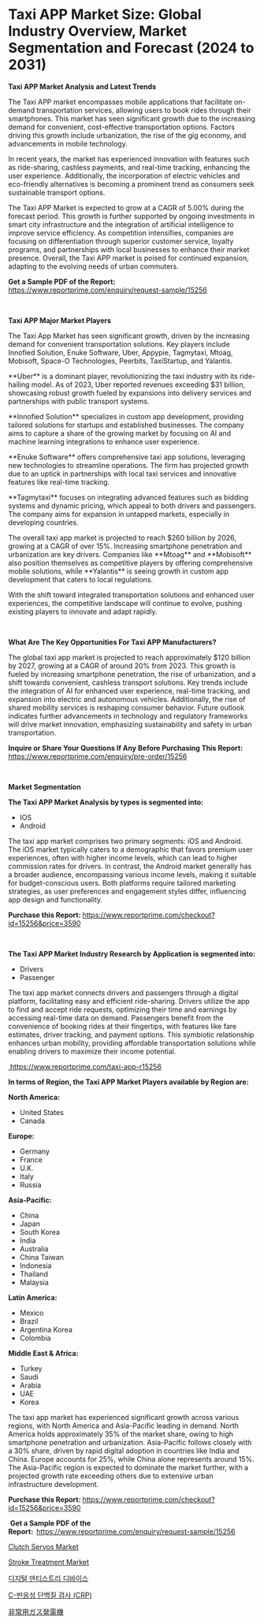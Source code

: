 <p><h1>Taxi APP Market Size: Global Industry Overview, Market Segmentation and Forecast (2024 to 2031)</h1></p><p><strong>Taxi APP Market Analysis and Latest Trends</strong></p>
<p><p>The Taxi APP market encompasses mobile applications that facilitate on-demand transportation services, allowing users to book rides through their smartphones. This market has seen significant growth due to the increasing demand for convenient, cost-effective transportation options. Factors driving this growth include urbanization, the rise of the gig economy, and advancements in mobile technology.</p><p>In recent years, the market has experienced innovation with features such as ride-sharing, cashless payments, and real-time tracking, enhancing the user experience. Additionally, the incorporation of electric vehicles and eco-friendly alternatives is becoming a prominent trend as consumers seek sustainable transport options.</p><p>The Taxi APP Market is expected to grow at a CAGR of 5.00% during the forecast period. This growth is further supported by ongoing investments in smart city infrastructure and the integration of artificial intelligence to improve service efficiency. As competition intensifies, companies are focusing on differentiation through superior customer service, loyalty programs, and partnerships with local businesses to enhance their market presence. Overall, the Taxi APP market is poised for continued expansion, adapting to the evolving needs of urban commuters.</p></p>
<p><strong>Get a Sample PDF of the Report:&nbsp;</strong> <a href="https://www.reportprime.com/enquiry/request-sample/15256">https://www.reportprime.com/enquiry/request-sample/15256</a></p>
<p>&nbsp;</p>
<p><strong>Taxi APP Major Market Players</strong></p>
<p><p>The Taxi App Market has seen significant growth, driven by the increasing demand for convenient transportation solutions. Key players include Innofied Solution, Enuke Software, Uber, Appypie, Tagmytaxi, Mtoag, Mobisoft, Space-O Technologies, Peerbits, TaxiStartup, and Yalantis.</p><p>**Uber** is a dominant player, revolutionizing the taxi industry with its ride-hailing model. As of 2023, Uber reported revenues exceeding $31 billion, showcasing robust growth fueled by expansions into delivery services and partnerships with public transport systems.</p><p>**Innofied Solution** specializes in custom app development, providing tailored solutions for startups and established businesses. The company aims to capture a share of the growing market by focusing on AI and machine learning integrations to enhance user experience.</p><p>**Enuke Software** offers comprehensive taxi app solutions, leveraging new technologies to streamline operations. The firm has projected growth due to an uptick in partnerships with local taxi services and innovative features like real-time tracking.</p><p>**Tagmytaxi** focuses on integrating advanced features such as bidding systems and dynamic pricing, which appeal to both drivers and passengers. The company aims for expansion in untapped markets, especially in developing countries.</p><p>The overall taxi app market is projected to reach $260 billion by 2026, growing at a CAGR of over 15%. Increasing smartphone penetration and urbanization are key drivers. Companies like **Mtoag** and **Mobisoft** also position themselves as competitive players by offering comprehensive mobile solutions, while **Yalantis** is seeing growth in custom app development that caters to local regulations.</p><p>With the shift toward integrated transportation solutions and enhanced user experiences, the competitive landscape will continue to evolve, pushing existing players to innovate and adapt rapidly.</p></p>
<p>&nbsp;</p>
<p><strong>What Are The Key Opportunities For Taxi APP Manufacturers?</strong></p>
<p><p>The global taxi app market is projected to reach approximately $120 billion by 2027, growing at a CAGR of around 20% from 2023. This growth is fueled by increasing smartphone penetration, the rise of urbanization, and a shift towards convenient, cashless transport solutions. Key trends include the integration of AI for enhanced user experience, real-time tracking, and expansion into electric and autonomous vehicles. Additionally, the rise of shared mobility services is reshaping consumer behavior. Future outlook indicates further advancements in technology and regulatory frameworks will drive market innovation, emphasizing sustainability and safety in urban transportation.</p></p>
<p><strong>Inquire or Share Your Questions If Any Before Purchasing This Report:</strong> <a href="https://www.reportprime.com/enquiry/pre-order/15256">https://www.reportprime.com/enquiry/pre-order/15256</a></p>
<p>&nbsp;</p>
<p><strong>Market Segmentation</strong></p>
<p><strong>The Taxi APP Market Analysis by types is segmented into:</strong></p>
<p><ul><li>IOS</li><li>Android</li></ul></p>
<p><p>The taxi app market comprises two primary segments: iOS and Android. The iOS market typically caters to a demographic that favors premium user experiences, often with higher income levels, which can lead to higher commission rates for drivers. In contrast, the Android market generally has a broader audience, encompassing various income levels, making it suitable for budget-conscious users. Both platforms require tailored marketing strategies, as user preferences and engagement styles differ, influencing app design and functionality.</p></p>
<p><strong>Purchase this Report:&nbsp;</strong><a href="https://www.reportprime.com/checkout?id=15256&price=3590">https://www.reportprime.com/checkout?id=15256&price=3590</a></p>
<p>&nbsp;</p>
<p><strong>The Taxi APP Market Industry Research by Application is segmented into:</strong></p>
<p><ul><li>Drivers</li><li>Passenger</li></ul></p>
<p><p>The taxi app market connects drivers and passengers through a digital platform, facilitating easy and efficient ride-sharing. Drivers utilize the app to find and accept ride requests, optimizing their time and earnings by accessing real-time data on demand. Passengers benefit from the convenience of booking rides at their fingertips, with features like fare estimates, driver tracking, and payment options. This symbiotic relationship enhances urban mobility, providing affordable transportation solutions while enabling drivers to maximize their income potential.</p></p>
<p><a href="https://www.reportprime.com/taxi-app-r15256">&nbsp;https://www.reportprime.com/taxi-app-r15256</a></p>
<p><strong>In terms of Region, the Taxi APP Market Players available by Region are:</strong></p>
<p>
    <p> <strong> North America: </strong>
        <ul>
            <li>United States</li>
            <li>Canada</li>
        </ul>
        </p> 
    <p> <strong> Europe: </strong>
        <ul>
            <li>Germany</li>
            <li>France</li>
            <li>U.K.</li>
            <li>Italy</li>
            <li>Russia</li>
        </ul>
        </p> 
    <p> <strong> Asia-Pacific: </strong>
        <ul>
            <li>China</li>
            <li>Japan</li>
            <li>South Korea</li>
            <li>India</li>
            <li>Australia</li>
            <li>China Taiwan</li>
            <li>Indonesia</li>
            <li>Thailand</li>
            <li>Malaysia</li>
        </ul>
        </p> 
    <p> <strong> Latin America: </strong>
        <ul>
            <li>Mexico</li>
            <li>Brazil</li>
            <li>Argentina Korea</li>
            <li>Colombia</li>
        </ul>
        </p> 
    <p> <strong> Middle East & Africa: </strong>
        <ul>
            <li>Turkey</li>
            <li>Saudi</li>
            <li>Arabia</li>
            <li>UAE</li>
            <li>Korea</li>
        </ul>
    </p>
    </p>
<p><p>The taxi app market has experienced significant growth across various regions, with North America and Asia-Pacific leading in demand. North America holds approximately 35% of the market share, owing to high smartphone penetration and urbanization. Asia-Pacific follows closely with a 30% share, driven by rapid digital adoption in countries like India and China. Europe accounts for 25%, while China alone represents around 15%. The Asia-Pacific region is expected to dominate the market further, with a projected growth rate exceeding others due to extensive urban infrastructure development.</p></p>
<p><strong>Purchase this Report: </strong><a href="https://www.reportprime.com/checkout?id=15256&price=3590">https://www.reportprime.com/checkout?id=15256&price=3590</a></p>
<p>&nbsp;<strong>Get a Sample PDF of the Report:&nbsp;&nbsp;</strong><a href="https://www.reportprime.com/enquiry/request-sample/15256">https://www.reportprime.com/enquiry/request-sample/15256</a></p>
<p><strong></strong></p>
<p><p><a href="https://issuu.com/reportprime-2/docs/clutch-servos-market-size-2030.pptx_3956284946f2fe">Clutch Servos Market</a></p><p><a href="https://github.com/MarilynDouglas476/Market-Research-Report-List-1/blob/main/stroke-treatment-market.md">Stroke Treatment Market</a></p><p><a href="https://medium.com/@macking460/digital-dentistry-devices-market-%EC%9D%98-%EA%B8%80%EB%A1%9C%EB%B2%8C-%EC%8B%9C%EC%9E%A5-%EA%B0%9C%EC%9A%94%EB%8A%94-%EC%A0%84-%EC%84%B8%EA%B3%84-%EB%B0%8F-%EC%A3%BC%EC%9A%94-%EC%8B%9C%EC%9E%A5%EC%9D%98-%EC%82%B0%EC%97%85%EC%97%90-%EC%98%81%ED%96%A5%EC%9D%84-%EB%AF%B8%EC%B9%98%EB%8A%94-%EC%A3%BC%EC%9A%94-%ED%8A%B8%EB%A0%8C%EB%93%9C%EC%97%90-%EB%8C%80%ED%95%9C-%EB%8F%85%ED%8A%B9%ED%95%9C-%EA%B4%80%EC%A0%90%EC%9D%84-%EC%A0%9C%EA%B3%B5%ED%95%A9%EB%8B%88%EB%8B%A4-a0345ac6907c">디지털 덴티스트리 디바이스</a></p><p><a href="https://medium.com/@macking460/c-%EB%B0%98%EC%9D%91%EC%84%B1-%EB%8B%A8%EB%B0%B1%EC%A7%88-%EA%B2%80%EC%82%AC-crp-%EC%8B%9C%EC%9E%A5%EC%9D%80-%EC%96%B4%EB%96%BB%EA%B2%8C-%EB%B0%9C%EC%A0%84%ED%95%A0%EA%B9%8C%EC%9A%94-2024%EB%85%84%EC%97%90%EC%84%9C-2031%EB%85%84%EA%B9%8C%EC%A7%80%EC%9D%98-%EC%8B%9C%EC%9E%A5-%EC%84%B1%EC%9E%A5-%EB%B6%84%EC%84%9D-c16a53894c52">C-반응성 단백질 검사 (CRP)</a></p><p><a href="https://medium.com/@camron674/emergency-gas-power-generators-market-%E3%81%AF-%E3%82%B3%E3%82%B9%E3%83%88%E7%AE%A1%E7%90%86%E3%81%A8%E5%8A%B9%E7%8E%87%E5%90%91%E4%B8%8A%E3%82%92%E5%84%AA%E5%85%88%E3%81%97%E3%81%BE%E3%81%99-%E3%81%95%E3%82%89%E3%81%AB-%E5%A0%B1%E5%91%8A%E6%9B%B8%E3%81%AF%E5%B8%82%E5%A0%B4%E3%81%AE%E9%9C%80%E8%A6%81%E9%9D%A2%E3%81%A8%E4%BE%9B%E7%B5%A6%E9%9D%A2%E3%81%AE%E4%B8%A1%E6%96%B9%E3%82%92%E3%82%AB%E3%83%90%E3%83%BC%E3%81%97%E3%81%A6%E3%81%84%E3%81%BE%E3%81%99-d334b33d2d2a">非常用ガス発電機</a></p></p>